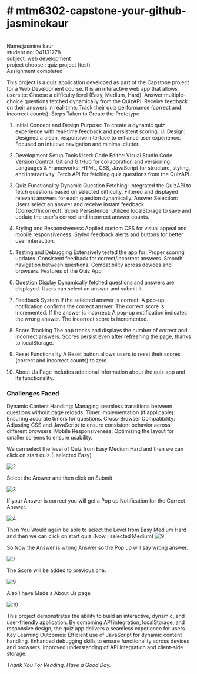 <Centre><h1># mtm6302-capstone-your-github-jasminekaur</h1><br>
Name:jasmine kaur<br>
student no: 041131278<br>
subject: web development <br>
project choose : quiz project (test)<br>
Assignment completed<br></Centre>

This project is a quiz application developed as part of the Capstone project for a Web Development course.
It is an interactive web app that allows users to:
Choose a difficulty level (Easy, Medium, Hard).
Answer multiple-choice questions fetched dynamically from the QuizAPI.
Receive feedback on their answers in real-time.
Track their quiz performance (correct and incorrect counts).
Steps Taken to Create the Prototype
1. Initial Concept and Design
Purpose: To create a dynamic quiz experience with real-time feedback and persistent scoring.
UI Design:
Designed a clean, responsive interface to enhance user experience.
Focused on intuitive navigation and minimal clutter.
2. Development Setup
Tools Used:
Code Editor: Visual Studio Code.
Version Control: Git and GitHub for collaboration and versioning.
Languages & Frameworks:
HTML, CSS, JavaScript for structure, styling, and interactivity.
Fetch API for fetching quiz questions from the QuizAPI.
3. Quiz Functionality
Dynamic Question Fetching:
Integrated the QuizAPI to fetch questions based on selected difficulty.
Filtered and displayed relevant answers for each question dynamically.
Answer Selection:
Users select an answer and receive instant feedback (Correct/Incorrect).
Score Persistence:
Utilized localStorage to save and update the user's correct and incorrect answer counts.
4. Styling and Responsiveness
Applied custom CSS for visual appeal and mobile responsiveness.
Styled feedback alerts and buttons for better user interaction.
5. Testing and Debugging
Extensively tested the app for:
Proper scoring updates.
Consistent feedback for correct/incorrect answers.
Smooth navigation between questions.
Compatibility across devices and browsers.
Features of the Quiz App

2. Question Display
Dynamically fetched questions and answers are displayed.
Users can select an answer and submit it.
3. Feedback System
If the selected answer is correct:
A pop-up notification confirms the correct answer.
The correct score is incremented.
If the answer is incorrect:
A pop-up notification indicates the wrong answer.
The incorrect score is incremented.
4. Score Tracking
The app tracks and displays the number of correct and incorrect answers.
Scores persist even after refreshing the page, thanks to localStorage.
5. Reset Functionality
A Reset button allows users to reset their scores (correct and incorrect counts) to zero.
6. About Us Page
Includes additional information about the quiz app and its functionality.<br>

<h3>Challenges Faced </h3>
Dynamic Content Handling:
Managing seamless transitions between questions without page reloads.
Timer Implementation (if applicable):
Ensuring accurate timers for questions.
Cross-Browser Compatibility:
Adjusting CSS and JavaScript to ensure consistent behavior across different browsers.
Mobile Responsiveness:
Optimizing the layout for smaller screens to ensure usability.

We can select the level of Quiz from Easy Medium Hard and then we can click on start quiz.(I selected Easy)

![2](https://github.com/user-attachments/assets/94aa854c-c126-4bb0-b7f6-aa0d5a7ae203)

Select the Answer and then click on Submit

![3](https://github.com/user-attachments/assets/4fa2e535-1052-4a11-87fc-40fc01f2c0b5)

If your Answer is correct you will get a Pop up Notification for the Correct Answer.

![4](https://github.com/user-attachments/assets/dbc64184-0fcd-4b4a-9a95-b613830176ae)

Then You Would again be able to select the Level from Easy Medium Hard and then we can click on start quiz.(Now i selected Medium)
![9](https://github.com/user-attachments/assets/6e659eb3-4d05-4cdc-923d-6dee7cb62cf3)


So Now the Answer is wrong Answer so the Pop up will say wrong answer.

![7](https://github.com/user-attachments/assets/d2e055c1-439d-4e3c-a617-72ee2adf545a)

The Score will be added to previous one.

![9](https://github.com/user-attachments/assets/c3a3dbc6-30c8-4394-be0d-db98d363b871)


Also I have Made a About Us page

![10](https://github.com/user-attachments/assets/12f5516b-8a59-4bfa-bb25-ec35257a97a9)

This project demonstrates the ability to build an interactive, dynamic, and user-friendly application.
By combining API integration, localStorage, and responsive design, the quiz app delivers a seamless experience for users.
Key Learning Outcomes:
Efficient use of JavaScript for dynamic content handling.
Enhanced debugging skills to ensure functionality across devices and browsers.
Improved understanding of API integration and client-side storage.

<i>Thank You For Reading. Have  a Good Day.</i>